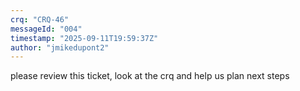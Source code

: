 ```yaml
---
crq: "CRQ-46"
messageId: "004"
timestamp: "2025-09-11T19:59:37Z"
author: "jmikedupont2"
---
```


please review this ticket, look at the crq and help us plan next steps
